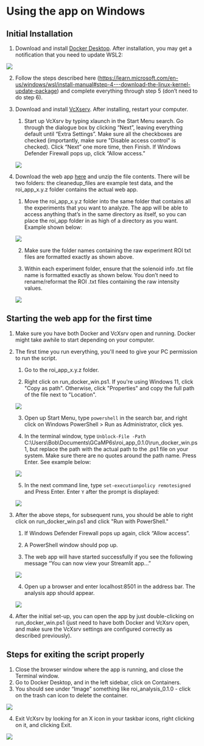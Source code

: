 # Using the app on Windows

## Initial Installation
1. Download and install [Docker Desktop](https://www.docker.com/products/docker-desktop/). After installation, you may get a notification that you need to update WSL2:

![](https://github.com/janeswh/ca_imaging_analysis/blob/main/docs/media/win/win1.png)

2. Follow the steps described here (https://learn.microsoft.com/en-us/windows/wsl/install-manual#step-4---download-the-linux-kernel-update-package) and complete everything through step 5 (don’t need to do step 6). 

3. Download and install [VcXserv](https://sourceforge.net/projects/vcxsrv/). After installing, restart your computer.

    1. Start up VcXsrv by typing xlaunch in the Start Menu search. Go through the dialogue box by clicking “Next”, leaving everything default until “Extra Settings”. Make sure all the checkboxes are checked (importantly, make sure "Disable access control" is checked). Click “Next” one more time, then Finish. If Windows Defender Firewall pops up, click “Allow access.”

    ![](https://github.com/janeswh/ca_imaging_analysis/blob/main/docs/media/win/win2.png)


4. Download the web app [here](https://pitt-my.sharepoint.com/personal/cheetham_pitt_edu/_layouts/15/onedrive.aspx?id=%2Fpersonal%2Fcheetham%5Fpitt%5Fedu%2FDocuments%2FCheetham%20lab%2Froi%5Fanalysis%5Fapp%5Ftest%2Ezip&parent=%2Fpersonal%2Fcheetham%5Fpitt%5Fedu%2FDocuments%2FCheetham%20lab) and unzip the file contents. There will be two folders: the cleanedup_files are example test data, and the roi_app_x.y.z folder contains the actual web app. 

    1. Move the roi_app_x.y.z folder into the same folder that contains all the experiments that you want to analyze. The app will be able to access anything that’s in the same directory as itself, so you can place the roi_app folder in as high of a directory as you want. Example shown below:

    ![](https://github.com/janeswh/ca_imaging_analysis/blob/main/docs/media/win/win3.png)

    2. Make sure the folder names containing the raw experiment ROI txt files are formatted exactly as shown above.

    3. Within each experiment folder, ensure that the solenoid info .txt file name is formatted exactly as shown below. You don’t need to rename/reformat the ROI .txt files containing the raw intensity values.

    ![](https://github.com/janeswh/ca_imaging_analysis/blob/main/docs/media/win/win4.png)

## Starting the web app for the first time

1. Make sure you have both Docker and VcXsrv open and running. Docker might take awhile to start depending on your computer.

2. The first time you run everything, you'll need to give your PC permission to run the script.

    1. Go to the roi_app_x.y.z folder.

    2. Right click on run_docker_win.ps1. If you're using Windows 11, click "Copy as path". Otherwise, click "Properties" and copy the full path of the file next to "Location".

    ![](https://github.com/janeswh/ca_imaging_analysis/blob/main/docs/media/win/win5.png)

    3. Open up Start Menu, type `powershell` in the search bar, and right click on Windows PowerShell > Run as Administrator, click yes.
    
    4. In the terminal window, type `Unblock-File -Path `C:\Users\Bob\Documents\GCaMP6s\roi_app_0.1.0\run_docker_win.ps1, but replace the path with the actual path to the .ps1 file on your system. Make sure there are no quotes around the path name. Press Enter. See example below:

    ![](https://github.com/janeswh/ca_imaging_analysis/blob/main/docs/media/win/win6.png)

    5. In the next command line, type `set-executionpolicy remotesigned` and Press Enter. Enter `Y` after the prompt is displayed:

    ![](https://github.com/janeswh/ca_imaging_analysis/blob/main/docs/media/win/win7.png)

3. After the above steps, for subsequent runs, you should be able to right click on run_docker_win.ps1 and click "Run with PowerShell."

    1. If Windows Defender Firewall pops up again, click “Allow access”.

    2. A PowerShell window should pop up.

    3. The web app will have started successfully if you see the following message “You can now view your Streamlit app…”

    ![](https://github.com/janeswh/ca_imaging_analysis/blob/main/docs/media/win/win8.png)

    4. Open up a browser and enter localhost:8501 in the address bar. The analysis app should appear.

    ![](https://github.com/janeswh/ca_imaging_analysis/blob/main/docs/media/win/win9.png)

4. After the initial set-up, you can open the app by just double-clicking on run_docker_win.ps1 (just need to have both Docker and VcXsrv open, and make sure the VcXsrv settings are configured correctly as described previously).


## Steps for exiting the script properly

1. Close the browser window where the app is running, and close the Terminal window.
2. Go to Docker Desktop, and in the left sidebar, click on Containers.
3. You should see under “Image” something like roi_analysis_0.1.0 - click on the trash can icon to delete the container.

![](https://github.com/janeswh/ca_imaging_analysis/blob/main/docs/media/win/win10.png)

4. Exit VcXsrv by looking for an X icon in your taskbar icons, right clicking on it, and clicking Exit.

![](https://github.com/janeswh/ca_imaging_analysis/blob/main/docs/media/win/win11.png)















